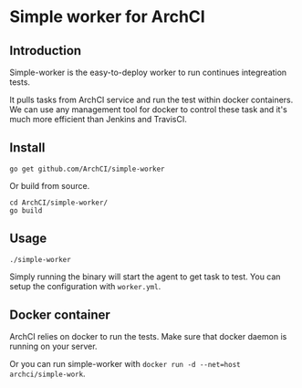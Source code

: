 # Simple worker for ArchCI

## Introduction

Simple-worker is the easy-to-deploy worker to run continues integreation tests.

It pulls tasks from ArchCI service and run the test within docker containers. We can use any management tool for docker to control these task and it's much more efficient than Jenkins and TravisCI.

## Install

```
go get github.com/ArchCI/simple-worker
```

Or build from source.

```
cd ArchCI/simple-worker/
go build
```

## Usage

```
./simple-worker
```

Simply running the binary will start the agent to get task to test. You can setup the configuration with `worker.yml`.

## Docker container

ArchCI relies on docker to run the tests. Make sure that docker daemon is running on your server.

Or you can run simple-worker with `docker run -d --net=host archci/simple-work`.
